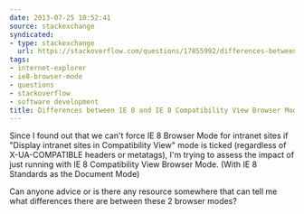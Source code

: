 ```yaml
---
date: 2013-07-25 10:52:41
source: stackexchange
syndicated:
- type: stackexchange
  url: https://stackoverflow.com/questions/17855992/differences-between-ie-8-and-ie-8-compatibility-view-browser-modes
tags:
- internet-explorer
- ie8-browser-mode
- questions
- stackoverflow
- software development
title: Differences between IE 8 and IE 8 Compatibility View Browser Modes?
---
```


Since I found out that we can't force IE 8 Browser Mode for intranet sites if "Display intranet sites in Compatibility View" mode is ticked (regardless of X-UA-COMPATIBLE headers or metatags), I'm trying to assess the impact of just running with IE 8 Compatibility View Browser Mode. (With IE 8 Standards as the Document Mode)

Can anyone advice or is there any resource somewhere that can tell me what differences there are between these 2 browser modes?